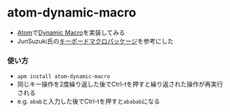 # atom-dynamic-macro

* [Atom](https://atom.io/)で[Dynamic Macro](https://github.com/masui/DynamicMacro)を実装してみる
* JunSuzuki氏の[キーボードマクロパッケージ](http://qiita.com/JunSuzukiJapan/items/692dc5390ec545178e7d)を参考にした

### 使い方

* ```apm install atom-dynamic-macro```
* 同じキー操作を2度繰り返した後でCtrl-tを押すと繰り返された操作が再実行される
* e.g. ```abab```と入力した後でCtrl-tを押すと```ababab```になる

